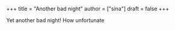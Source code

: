 +++
title = "Another bad night"
author = ["sina"]
draft = false
+++

Yet another bad night! How unfortunate

